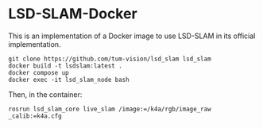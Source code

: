 # LSD-SLAM-Docker

This is an implementation of a Docker image to use LSD-SLAM in its official implementation. 
```
git clone https://github.com/tum-vision/lsd_slam lsd_slam
docker build -t lsdslam:latest .
docker compose up
docker exec -it lsd_slam_node bash
```
Then, in the container:
```
rosrun lsd_slam_core live_slam /image:=/k4a/rgb/image_raw _calib:=k4a.cfg
```
